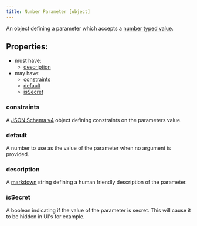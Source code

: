 ```yaml
---
title: Number Parameter [object]
---
```


An object defining a parameter which accepts a [number typed value](../../../../types/number).

## Properties:
- must have:
  - [description](#description)
- may have:
  - [constraints](#constraints)
  - [default](#default)
  - [isSecret](#issecret)

### constraints
A [JSON Schema v4](https://tools.ietf.org/html/draft-wright-json-schema-00) object defining constraints on the parameters value.

### default
A number to use as the value of the parameter when no argument is provided.

### description
A [markdown](../markdown) string defining a human friendly description of the parameter.

### isSecret
A boolean indicating if the value of the parameter is secret. This will cause it to be hidden in UI's for example. 
